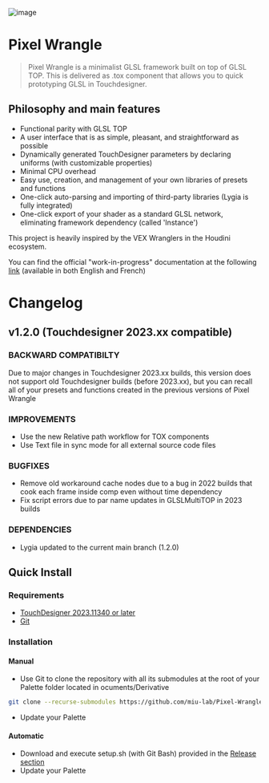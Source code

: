 ![image](https://user-images.githubusercontent.com/97438154/226935988-b20ef615-6295-4836-828b-64a16d27c9f7.png)

# Pixel Wrangle

> Pixel Wrangle is a minimalist GLSL framework built on top of GLSL TOP.
> This is delivered as .tox component that allows you to quick prototyping GLSL in Touchdesigner.

## **Philosophy and main features**

- Functional parity with GLSL TOP
- A user interface that is as simple, pleasant, and straightforward as possible
- Dynamically generated TouchDesigner parameters by declaring uniforms (with customizable properties)
- Minimal CPU overhead
- Easy use, creation, and management of your own libraries of presets and functions
- One-click auto-parsing and importing of third-party libraries (Lygia is fully integrated)
- One-click export of your shader as a standard GLSL network, eliminating framework dependency (called 'Instance')

This project is heavily inspired by the VEX Wranglers in the Houdini ecosystem.

You can find the official "work-in-progress" documentation at the following [link](https://miu-lab.github.io/Pixel-Wrangle-doc) (available in both English and French)

# Changelog

## v1.2.0 (Touchdesigner 2023.xx compatible)

### BACKWARD COMPATIBILTY

Due to major changes in Touchdesigner 2023.xx builds, this version does not support old Touchdesigner builds (before 2023.xx), but you can recall all of your presets and functions created in the previous versions of Pixel Wrangle

### IMPROVEMENTS

- Use the new Relative path workflow for TOX components
- Use Text file in sync mode for all external source code files

### BUGFIXES

- Remove old workaround cache nodes due to a bug in 2022 builds that cook each frame inside comp even without time dependency
- Fix script errors due to par name updates in GLSLMultiTOP in 2023 builds

### DEPENDENCIES

- Lygia updated to the current main branch (1.2.0)

## **Quick Install**

### Requirements

- [TouchDesigner 2023.11340 or later](https://derivative.ca/download)
- [Git](https://git-scm.com/downloads)

### Installation

#### Manual

- Use Git to clone the repository with all its submodules at the root of your Palette folder located in ocuments/Derivative

```bash
git clone --recurse-submodules https://github.com/miu-lab/Pixel-Wrangle.git
```

- Update your Palette

#### Automatic

- Download and execute setup.sh (with Git Bash) provided in the [Release section](https://github.com/miu-lab/Pixel-Wrangle/releases)
- Update your Palette
